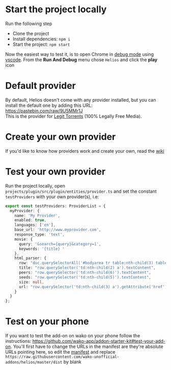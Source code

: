 # Start the project locally

Run the following step

- Clone the project
- Install dependencies: `npm i`
- Start the project: `npm start`

Now the easiest way to test it, is to open Chrome in [debug mode](https://code.visualstudio.com/Docs/editor/debugging) using [vscode](https://code.visualstudio.com/). From the **Run And Debug** menu chose `Helios` and click the **play** icon

# Default provider

By default, Helios doesn't come with any provider installed, but you can install the default one by adding this URL: https://pastebin.com/raw/9U5MMr1J  
This is the provider for [Legit Torrents](http://www.legittorrents.info) (100% Legally Free Media).

# Create your own provider

If you'd like to know how providers work and create your own, read the [wiki](https://github.com/wako-unofficial-addons/helios/wiki/Providers)

# Test your own provider

Run the project locally, open `projects/plugin/src/plugin/entities/provider.ts` and set the constant `testProviders` with your own provider(s), i.e:

```ts
export const testProviders: ProviderList = {
  myProvider: {
    name: 'My Provider',
    enabled: true,
    languages: ['en'],
    base_url: 'http://www.myprovider.com',
    response_type: 'text',
    movie: {
      query: '&search={query}&category=1',
      keywords: '{title} '
    },
    html_parser: {
      row: "doc.querySelectorAll('#bodyarea tr table:nth-child(3) table.lista tr')",
      title: "row.querySelector('td:nth-child(2) a').textContent",
      peers: "row.querySelector('td:nth-child(6)').textContent",
      seeds: "row.querySelector('td:nth-child(5)').textContent",
      size: null,
      url: "row.querySelector('td:nth-child(3) a').getAttribute('href')"
    }
  }
};
```

# Test on your phone

If you want to test the add-on on wako on your phone follow the instructions: https://github.com/wako-app/addon-starter-kit#test-your-add-on. You'll first have to change the URLs in the manifest are they're absolute URLs pointing here, so edit the [manifest](https://github.com/wako-unofficial-addons/helios/blob/master/projects/plugin/src/manifest.json) and replace `https://raw.githubusercontent.com/wako-unofficial-addons/helios/master/dist` by blank
